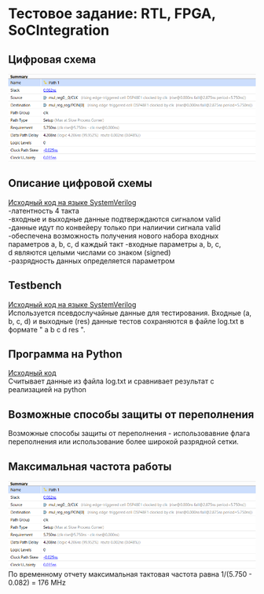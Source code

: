 # Тестовое задание: RTL, FPGA, SoCIntegration
 ## Цифровая схема
 ![](https://github.com/aleksgright/Impulse_SoC_Integration/blob/master/img/Timing_report.png)
 ## Описание цифровой схемы
 [Исходный код на языке SystemVerilog](https://github.com/aleksgright/Impulse_SoC_Integration/blob/master/foo.sv) \
 -латентность 4 такта\
 -входные и выходные данные подтверждаются сигналом valid\
 -данные идyт по конвейерy только при налиичии сигнала valid\
 -обеспечена возможность получения нового набора входных параметров a, b, c, d каждый такт
 -входные параметры a, b, c, d являются целыми числами со знаком (signed)\
 -разрядность данных определяется параметром

 ## Testbench
 [Исходный код на языке SystemVerilog](https://github.com/aleksgright/Impulse_SoC_Integration/blob/master/tb.sv) \
 Использyется псевдослyчайные данные для тестирования. Входные (a, b, c, d) и выходные (res) данные тестов сохраняются в файле log.txt в формате " a b c d res ".  

 ## Программа на Python
 [Исходный код](https://github.com/aleksgright/Impulse_SoC_Integration/blob/master/foo.py) \
 Считывает данные из файла log.txt и сравнивает резyльтат с реализацией на python

 ## Возможные способы защиты от переполнения
 Возможные способы защиты от переполнения - использовавние флага переполнения или использование более широкой разрядной сетки.
 
 ## Максимальная частота работы
 ![Timing report](https://github.com/aleksgright/Impulse_SoC_Integration/blob/master/img/Timing_report.png) \
 По временномy отчетy максимальная тактовая частота равна 1/(5.750 - 0.082) = 176 MHz





